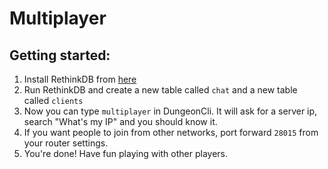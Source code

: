 # Multiplayer


## Getting started:
1. Install RethinkDB from [here](https://rethinkdb.com/docs/install/)
2. Run RethinkDB and create a new table called `chat` and a new table called `clients`
3. Now you can type `multiplayer` in DungeonCli. It will ask for a server ip,
search "What's my IP" and you should know it.
4. If you want people to join from other networks, port forward `28015`
from your router settings.
5. You're done! Have fun playing with other players.
